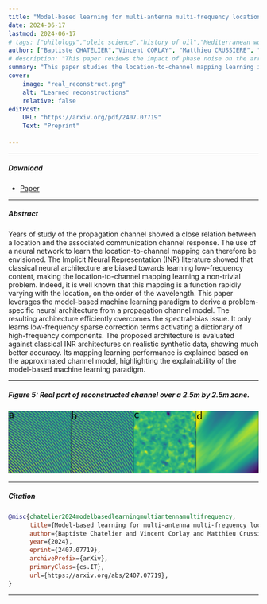 ```yaml
---
title: "Model-based learning for multi-antenna multi-frequency location-to-channel mapping" 
date: 2024-06-17
lastmod: 2024-06-17
# tags: ["philology","oleic science","history of oil","Mediterranean world"]
author: ["Baptiste CHATELIER","Vincent CORLAY", "Matthieu CRUSSIERE", "Luc LE MAGOAROU"]
# description: "This paper reviews the impact of phase noise on the array factor. Published in IEEE WCNC 2023" 
summary: "This paper studies the location-to-channel mapping learning in a multi-antenna multi-frequency setting. Preprint." 
cover:
    image: "real_reconstruct.png"
    alt: "Learned reconstructions"
    relative: false
editPost:
    URL: "https://arxiv.org/pdf/2407.07719"
    Text: "Preprint"

---
```


---

##### Download

+ [Paper](https://arxiv.org/pdf/2407.07719)

---

##### Abstract

Years of study of the propagation channel showed a close relation between a location and the associated communication channel response. The use of a neural network to learn the location-to-channel mapping can therefore be envisioned. The Implicit Neural Representation (INR) literature showed that classical neural architecture are biased towards learning low-frequency content, making the location-to-channel mapping learning a non-trivial problem. Indeed, it is well known that this mapping is a function rapidly varying with the location, on the order of the wavelength. This paper leverages the model-based machine learning paradigm to derive a problem-specific neural architecture from a propagation channel model. The resulting architecture efficiently overcomes the spectral-bias issue. It only learns low-frequency sparse correction terms activating a dictionary of high-frequency components. The proposed architecture is evaluated against classical INR architectures on realistic synthetic data, showing much better accuracy. Its mapping learning performance is explained based on the approximated channel model, highlighting the explainability of the model-based machine learning paradigm.

---

##### Figure 5: Real part of reconstructed channel over a $2.5$m by $2.5$m zone.

![](real_reconstruct.png)

---

##### Citation

```BibTeX
@misc{chatelier2024modelbasedlearningmultiantennamultifrequency,
      title={Model-based learning for multi-antenna multi-frequency location-to-channel mapping}, 
      author={Baptiste Chatelier and Vincent Corlay and Matthieu Crussière and Luc Le Magoarou},
      year={2024},
      eprint={2407.07719},
      archivePrefix={arXiv},
      primaryClass={cs.IT},
      url={https://arxiv.org/abs/2407.07719}, 
}
```

---